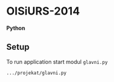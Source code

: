 # OISiURS-2014

**Python**
	
## Setup

To run application start modul `glavni.py` 
	
	.../projekat/glavni.py 

